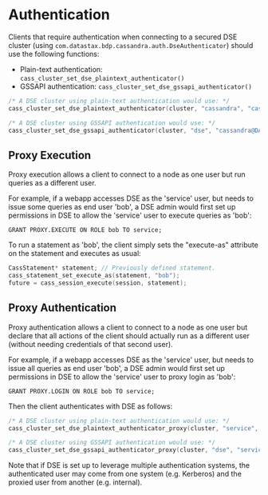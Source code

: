 # Authentication

Clients that require authentication when connecting to a secured DSE cluster
(using `com.datastax.bdp.cassandra.auth.DseAuthenticator`) should use the
following functions:

* Plain-text authentication: `cass_cluster_set_dse_plaintext_authenticator()`
* GSSAPI authentication: `cass_cluster_set_dse_gssapi_authenticator()`

```c
/* A DSE cluster using plain-text authentication would use: */
cass_cluster_set_dse_plaintext_authenticator(cluster, "cassandra", "cassandra");

/* A DSE cluster using GSSAPI authentication would use: */
cass_cluster_set_dse_gssapi_authenticator(cluster, "dse", "cassandra@DATASTAX.COM");
```

## Proxy Execution
Proxy execution allows a client to connect to a node as one user but run queries as a different user.

For example, if a webapp accesses DSE as the 'service' user, but needs to issue some queries as end user 'bob',
a DSE admin would first set up permissions in DSE to allow the 'service' user to execute queries as 'bob':

```
GRANT PROXY.EXECUTE ON ROLE bob TO service;
```

To run a statement as 'bob', the client simply sets the "execute-as" attribute on the statement and executes as usual:

```c
CassStatement* statement; // Previously defined statement.
cass_statement_set_execute_as(statement, "bob");
future = cass_session_execute(session, statement);
```

## Proxy Authentication
Proxy authentication allows a client to connect to a node as one user but declare that all actions of the client should
actually run as a different user (without needing credentials of that second user).

For example, if a webapp accesses DSE as the 'service' user, but needs to issue all queries as end user 'bob',
a DSE admin would first set up permissions in DSE to allow the 'service' user to proxy login as 'bob':

```
GRANT PROXY.LOGIN ON ROLE bob TO service;
```

Then the client authenticates with DSE as follows:

```c
/* A DSE cluster using plain-text authentication would use: */
cass_cluster_set_dse_plaintext_authenticator_proxy(cluster, "service", "service-password", "bob");

/* A DSE cluster using GSSAPI authentication would use: */
cass_cluster_set_dse_gssapi_authenticator_proxy(cluster, "dse", "service@DATASTAX.COM", "bob");
```

Note that if DSE is set up to leverage multiple authentication systems, the authenticated user may come from one system
(e.g. Kerberos) and the proxied user from another (e.g. internal).